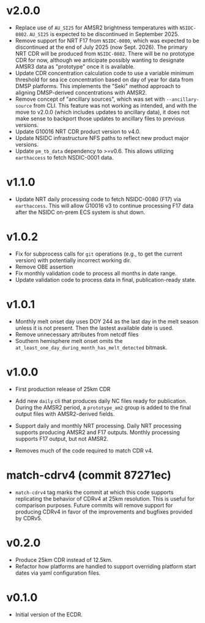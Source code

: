 # v2.0.0

* Replace use of `AU_SI25` for AMSR2 brightness temperatures with
  `NSIDC-0802`. `AU_SI25` is expected to be discontinued in September 2025.
* Remove support for NRT F17 from `NSIDC-0080`, which was expected to be
  discontinued at the end of July 2025 (now Sept. 2026). The primary NRT CDR
  will be produced from `NSIDC-0802`. There will be no prototype CDR for now,
  although we anticipate possibly wanting to designate AMSR3 data as "prototype"
  once it is available.
* Update CDR concentration calculation code to use a variable minimum threshold
  for sea ice concentration based on day of year for data from DMSP
  platforms. This implements the "Seki" method approach to aligning DMSP-derived
  concentrations with AMSR2.
* Remove concept of "ancillary sources", which was set with `--ancillary-source`
  from CLI. This feature was not working as intended, and with the move to
  v2.0.0 (which includes updates to ancillary data), it does not make sense to
  backport those updates to ancillary files to previous versions.
* Update G10016 NRT CDR product version to v4.0.
* Update NSIDC infrastructure NFS paths to reflect new product major versions.
* Update `pm_tb_data` dependency to >=v0.6. This allows utilizing `earthaccess`
  to fetch NSDIC-0001 data.


# v1.1.0

* Update NRT daily processing code to fetch NSIDC-0080 (F17) via
  `earthaccess`. This will allow G10016 v3 to continue processing F17 data after
  the NSIDC on-prem ECS system is shut down.


# v1.0.2

* Fix for subprocess calls for `git` operations (e.g., to get the current
  version) with potentially incorrect working dir.
* Remove OBE assertion
* Fix monthly validation code to process all months in date range.
* Update validation code to process data in final, publication-ready state.

# v1.0.1

* Monthly melt onset day uses DOY 244 as the last day in the melt season unless
  it is not present. Then the lastest available date is used.
* Remove unnecessary attributes from netcdf files
* Southern hemisphere melt onset omits the
  `at_least_one_day_during_month_has_melt_detected` bitmask.

# v1.0.0

* First production release of 25km CDR

* Add new `daily` cli that produces daily NC files ready for publication. During
  the AMSR2 period, a `prototype_am2` group is added to the final output files
  with AMSR2-derived fields.

* Support daily and monthly NRT processing. Daily NRT processing supports
  producing AMSR2 and F17 outputs. Monthly processing supports F17 output, but
  not AMSR2.

* Removes much of the code required to match CDR v4.

# match-cdrv4 (commit 87271ec)

* `match-cdrv4` tag marks the commit at which this code supports replicating the
  behavior of CDRv4 at 25km resolution. This is useful for comparison
  purposes. Future commits will remove support for producing CDRv4 in favor of
  the improvements and bugfixes provided by CDRv5.

# v0.2.0

* Produce 25km CDR instead of 12.5km.
* Refactor how platforms are handled to support overriding platform start dates
  via yaml configuration files.


# v0.1.0

* Initial version of the ECDR.
